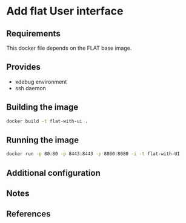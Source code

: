 Add flat User interface
======================

## Requirements ##
This docker file depends on the FLAT base image.

## Provides ##
 * xdebug environment
 * ssh daemon

## Building the image ##
```sh
docker build -t flat-with-ui .
```

## Running the image ##
```sh
docker run -p 80:80 -p 8443:8443 -p 8080:8080 -i -t flat-with-UI
```

## Additional configuration ##

## Notes ##

## References ##
